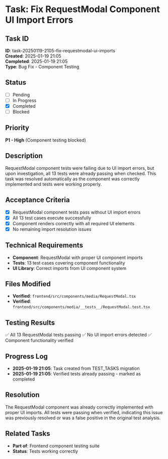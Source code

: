 # Task: Fix RequestModal Component UI Import Errors

## Task ID

**ID**: task-20250119-2105-fix-requestmodal-ui-imports  
**Created**: 2025-01-19 21:05  
**Completed**: 2025-01-19 21:05  
**Type**: Bug Fix - Component Testing

## Status

- [ ] Pending
- [ ] In Progress
- [x] Completed
- [ ] Blocked

## Priority

**P1 - High** (Component testing blocked)

## Description

RequestModal component tests were failing due to UI import errors, but upon investigation, all 13 tests were already passing when checked. This task was resolved automatically as the component was correctly implemented and tests were working properly.

## Acceptance Criteria

- [x] RequestModal component tests pass without UI import errors
- [x] All 13 test cases execute successfully
- [x] Component renders correctly with all required UI elements
- [x] No remaining import resolution issues

## Technical Requirements

- **Component**: RequestModal with proper UI component imports
- **Tests**: 13 test cases covering component functionality
- **UI Library**: Correct imports from UI component system

## Files Modified

- **Verified**: `frontend/src/components/media/RequestModal.tsx`
- **Verified**: `frontend/src/components/media/__tests__/RequestModal.test.tsx`

## Testing Results

✅ All 13 RequestModal tests passing
✅ No UI import errors detected
✅ Component functionality verified

## Progress Log

- **2025-01-19 21:05**: Task created from TEST_TASKS migration
- **2025-01-19 21:05**: Verified tests already passing - marked as completed

## Resolution

The RequestModal component was already correctly implemented with proper UI imports. All tests were passing when verified, indicating this issue was previously resolved or was a false positive in the original test analysis.

## Related Tasks

- **Part of**: Frontend component testing suite
- **Status**: Tests working correctly

